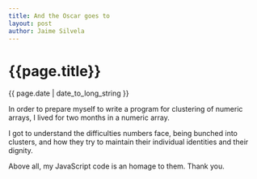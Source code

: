```yaml
---
title: And the Oscar goes to
layout: post
author: Jaime Silvela
---
```

<h1>{{page.title}}</h1>
<p>{{ page.date | date_to_long_string }}</p>

In order to prepare myself to write a program for clustering of numeric arrays,
I lived for two months in a numeric array.

I got to understand the difficulties numbers face, being bunched
into clusters, and how they try to maintain their individual
identities and their dignity.

Above all, my JavaScript code is an homage to them.
Thank you.
